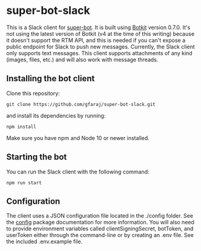 # super-bot-slack

This is a Slack client for [super-bot](https://github.com/gfaraj/super-bot). It is built using [Botkit](https://www.npmjs.com/package/botkit) version 0.7.0. It's not using the latest version of Botkit (v4 at the time of this writing) because it doesn't support the RTM API, and this is needed if you can't expose a public endpoint for Slack to push new messages. Currently, the Slack client only supports text messages. This client supports attachments of any kind (images, files, etc.) and will also work with message threads.

## Installing the bot client

Clone this repository:

```
git clone https://github.com/gfaraj/super-bot-slack.git
```

and install its dependencies by running:

```
npm install
```

Make sure you have npm and Node 10 or newer installed.

## Starting the bot

You can run the Slack client with the following command:

```
npm run start
```

## Configuration

The client uses a JSON configuration file located in the ./config folder. See the [config](https://docs.npmjs.com/cli/config) package documentation for more information. You will also need to provide environment variables called clientSigningSecret, botToken, and userToken either through the command-line or by creating an .env file. See the included .env.example file.
